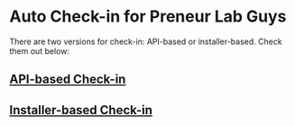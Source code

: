 # Auto Check-in for Preneur Lab Guys

There are two versions for check-in: API-based or installer-based. Check them out below:

## [API-based Check-in](https://dippreneurlab.github.io/preneur_checkin/api_install/)

## [Installer-based Check-in](https://dippreneurlab.github.io/preneur_checkin/local_install/)
